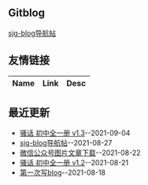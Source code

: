 ## Gitblog
[sjg-blog导航帖](https://github.com/SunJunge08/sjg-blog/issues/5)
## 友情链接
| Name | Link | Desc | 
 | ---- | ---- | ---- |
## 最近更新
- [骚话 初中全一册 v1.3](https://github.com/SunJunge08/sjg-blog/issues/6)--2021-09-04
- [sjg-blog导航帖](https://github.com/SunJunge08/sjg-blog/issues/5)--2021-08-27
- [微信公众号图片文章下载](https://github.com/SunJunge08/sjg-blog/issues/4)--2021-08-22
- [骚话 初中全一册 v1.2](https://github.com/SunJunge08/sjg-blog/issues/3)--2021-08-21
- [第一次写blog](https://github.com/SunJunge08/sjg-blog/issues/2)--2021-08-18
